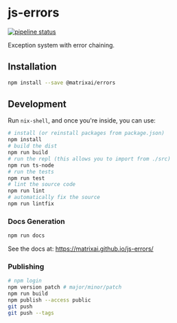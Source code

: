# js-errors

[![pipeline status](https://gitlab.com/MatrixAI/open-source/js-errors/badges/master/pipeline.svg)](https://gitlab.com/MatrixAI/open-source/js-errors/commits/master)

Exception system with error chaining.

## Installation

```sh
npm install --save @matrixai/errors
```

## Development

Run `nix-shell`, and once you're inside, you can use:

```sh
# install (or reinstall packages from package.json)
npm install
# build the dist
npm run build
# run the repl (this allows you to import from ./src)
npm run ts-node
# run the tests
npm run test
# lint the source code
npm run lint
# automatically fix the source
npm run lintfix
```

### Docs Generation

```sh
npm run docs
```

See the docs at: https://matrixai.github.io/js-errors/

### Publishing

```sh
# npm login
npm version patch # major/minor/patch
npm run build
npm publish --access public
git push
git push --tags
```
